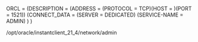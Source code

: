 ORCL = 
 (DESCRIPTION =
  (ADDRESS = (PROTOCOL = TCP)(HOST = )(PORT = 1521))
   (CONNECT_DATA = 
    (SERVER = DEDICATED)
    (SERVICE-NAME = ADMIN)
    )
    )


/opt/oracle/instantclient_21_4/network/admin
